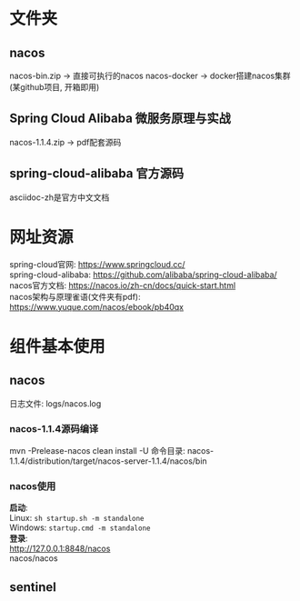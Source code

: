 # 文件夹
## nacos
nacos-bin.zip  ->  直接可执行的nacos
nacos-docker  ->  docker搭建nacos集群(某github项目, 开箱即用)

## Spring Cloud Alibaba 微服务原理与实战
nacos-1.1.4.zip  ->  pdf配套源码

## spring-cloud-alibaba 官方源码
asciidoc-zh是官方中文文档

# 网址资源   
spring-cloud官网: https://www.springcloud.cc/  
spring-cloud-alibaba: https://github.com/alibaba/spring-cloud-alibaba/
nacos官方文档: https://nacos.io/zh-cn/docs/quick-start.html  
nacos架构与原理雀语(文件夹有pdf): https://www.yuque.com/nacos/ebook/pb40qx

# 组件基本使用
## nacos
日志文件: 
logs/nacos.log

### nacos-1.1.4源码编译
mvn -Prelease-nacos clean install -U
命令目录: nacos-1.1.4/distribution/target/nacos-server-1.1.4/nacos/bin

### nacos使用  
**启动**:  
Linux: `sh startup.sh -m standalone`  
Windows: `startup.cmd -m standalone`  
**登录**:  
http://127.0.0.1:8848/nacos  
nacos/nacos  

## sentinel

